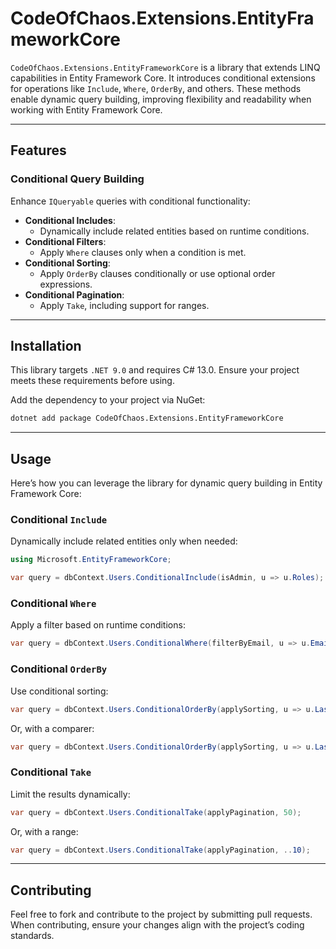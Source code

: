 # CodeOfChaos.Extensions.EntityFrameworkCore

`CodeOfChaos.Extensions.EntityFrameworkCore` is a library that extends LINQ capabilities in Entity Framework Core. It introduces conditional extensions for operations like `Include`, `Where`, `OrderBy`, and others. These methods enable dynamic query building, improving flexibility and readability when working with Entity Framework Core.

---

## Features

### Conditional Query Building
Enhance `IQueryable` queries with conditional functionality:
- **Conditional Includes**:
    - Dynamically include related entities based on runtime conditions.
- **Conditional Filters**:
    - Apply `Where` clauses only when a condition is met.
- **Conditional Sorting**:
    - Apply `OrderBy` clauses conditionally or use optional order expressions.
- **Conditional Pagination**:
    - Apply `Take`, including support for ranges.

---

## Installation

This library targets `.NET 9.0` and requires C# 13.0. Ensure your project meets these requirements before using.

Add the dependency to your project via NuGet:
```bash
dotnet add package CodeOfChaos.Extensions.EntityFrameworkCore
```

---

## Usage

Here’s how you can leverage the library for dynamic query building in Entity Framework Core:

### Conditional `Include`
Dynamically include related entities only when needed:
```csharp
using Microsoft.EntityFrameworkCore;

var query = dbContext.Users.ConditionalInclude(isAdmin, u => u.Roles);
```

### Conditional `Where`
Apply a filter based on runtime conditions:
```csharp
var query = dbContext.Users.ConditionalWhere(filterByEmail, u => u.Email == searchEmail);
```

### Conditional `OrderBy`
Use conditional sorting:
```csharp
var query = dbContext.Users.ConditionalOrderBy(applySorting, u => u.LastName);
```

Or, with a comparer:
```csharp
var query = dbContext.Users.ConditionalOrderBy(applySorting, u => u.LastName, StringComparer.OrdinalIgnoreCase);
```

### Conditional `Take`
Limit the results dynamically:
```csharp
var query = dbContext.Users.ConditionalTake(applyPagination, 50);
```

Or, with a range:
```csharp
var query = dbContext.Users.ConditionalTake(applyPagination, ..10);
```

---

## Contributing

Feel free to fork and contribute to the project by submitting pull requests. When contributing, ensure your changes align with the project’s coding standards.